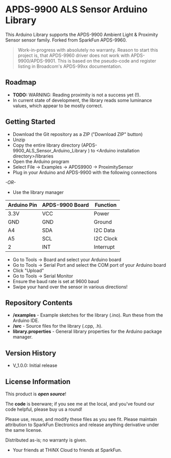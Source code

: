 APDS-9900 ALS Sensor Arduino Library
===============================================

This Arduino Library supports the APDS-9900 Ambient Light & Proximity Sensor sensor family. Forked from SparkFun APDS-9960.

> Work-in-progress with absolutely no warranty. Reason to start this project is, that APDS-9960 driver does not work with APDS-9900/APDS-9901. This is based on the pseudo-code and register listing in Broadcom's APDS-99xx documentation.

Roadmap
---------------

* **TODO:** WARNING: Reading proximity is not a success yet (!).
* In current state of development, the library reads some luminance values, which appear to be mostly correct.


Getting Started
---------------

* Download the Git repository as a ZIP ("Download ZIP" button)
* Unzip
* Copy the entire library directory (APDS-9900_ALS_Sensor_Arduino_Library
) to \<Arduino installation directory\>/libraries
* Open the Arduino program
* Select File -> Examples -> APDS9900 -> ProximitySensor
* Plug in your Arduino and APDS-9900 with the following connections

*-OR-*

* Use the library manager

| Arduino Pin | APDS-9900 Board | Function |
|---|---|---|
| 3.3V | VCC | Power |
| GND | GND | Ground |
| A4 | SDA | I2C Data |
| A5 | SCL | I2C Clock |
| 2 | INT | Interrupt |

* Go to Tools -> Board and select your Arduino board
* Go to Tools -> Serial Port and select the COM port of your Arduino board
* Click "Upload"
* Go to Tools -> Serial Monitor
* Ensure the baud rate is set at 9600 baud
* Swipe your hand over the sensor in various directions!

Repository Contents
-------------------

* **/examples** - Example sketches for the library (.ino). Run these from the Arduino IDE.
* **/src** - Source files for the library (.cpp, .h).
* **library.properties** - General library properties for the Arduino package manager.


Version History
---------------

* V_1.0.0: Initial release

License Information
-------------------

This product is _**open source**_!

The **code** is beerware; if you see me at the local, and you've found our code helpful, please buy us a round!

Please use, reuse, and modify these files as you see fit. Please maintain attribution to SparkFun Electronics and release anything derivative under the same license.

Distributed as-is; no warranty is given.

- Your friends at THiNX Cloud to friends at SparkFun.
